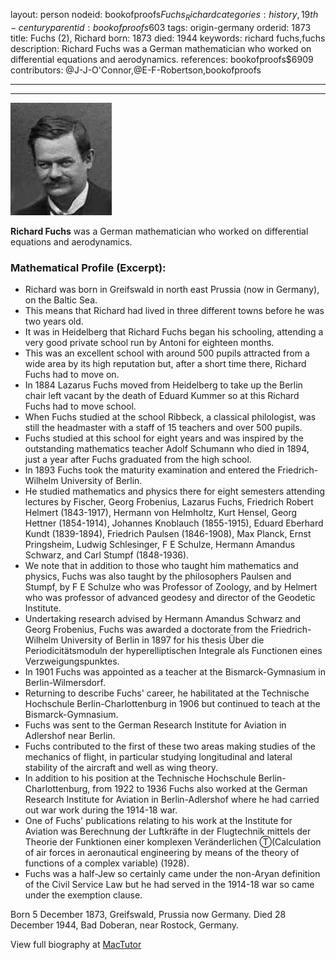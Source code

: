 layout: person
nodeid: bookofproofs$Fuchs_Richard
categories: history,19th-century
parentid: bookofproofs$603
tags: origin-germany
orderid: 1873
title: Fuchs (2), Richard
born: 1873
died: 1944
keywords: richard fuchs,fuchs
description: Richard Fuchs was a German mathematician who worked on differential equations and aerodynamics.
references: bookofproofs$6909
contributors: @J-J-O'Connor,@E-F-Robertson,bookofproofs

---



---

![Fuchs_Richard.jpg](https://github.com/bookofproofs/bookofproofs.github.io/blob/main/_sources/_assets/images/portraits/Fuchs_Richard.jpg?raw=true)

**Richard Fuchs** was a German mathematician who worked on differential equations and aerodynamics.

### Mathematical Profile (Excerpt):
* Richard was born in Greifswald in north east Prussia (now in Germany), on the Baltic Sea.
* This means that Richard had lived in three different towns before he was two years old.
* It was in Heidelberg that Richard Fuchs began his schooling, attending a very good private school run by Antoni for eighteen months.
* This was an excellent school with around 500 pupils attracted from a wide area by its high reputation but, after a short time there, Richard Fuchs had to move on.
* In 1884 Lazarus Fuchs moved from Heidelberg to take up the Berlin chair left vacant by the death of Eduard Kummer so at this Richard Fuchs had to move school.
* When Fuchs studied at the school Ribbeck, a classical philologist, was still the headmaster with a staff of 15 teachers and over 500 pupils.
* Fuchs studied at this school for eight years and was inspired by the outstanding mathematics teacher Adolf Schumann who died in 1894, just a year after Fuchs graduated from the high school.
* In 1893 Fuchs took the maturity examination and entered the Friedrich-Wilhelm University of Berlin.
* He studied mathematics and physics there for eight semesters attending lectures by Fischer, Georg Frobenius, Lazarus Fuchs, Friedrich Robert Helmert (1843-1917), Hermann von Helmholtz, Kurt Hensel, Georg Hettner (1854-1914), Johannes Knoblauch (1855-1915), Eduard Eberhard Kundt (1839-1894), Friedrich Paulsen (1846-1908), Max Planck, Ernst Pringsheim, Ludwig Schlesinger, F E Schulze, Hermann Amandus Schwarz, and Carl Stumpf (1848-1936).
* We note that in addition to those who taught him mathematics and physics, Fuchs was also taught by the philosophers Paulsen and Stumpf, by F E Schulze who was Professor of Zoology, and by Helmert who was professor of advanced geodesy and director of the Geodetic Institute.
* Undertaking research advised by Hermann Amandus Schwarz and Georg Frobenius, Fuchs was awarded a doctorate from the Friedrich-Wilhelm University of Berlin in 1897 for his thesis Über die Periodicitätsmoduln der hyperelliptischen Integrale als Functionen eines Verzweigungspunktes.
* In 1901 Fuchs was appointed as a teacher at the Bismarck-Gymnasium in Berlin-Wilmersdorf.
* Returning to describe Fuchs' career, he habilitated at the Technische Hochschule Berlin-Charlottenburg in 1906 but continued to teach at the Bismarck-Gymnasium.
* Fuchs was sent to the German Research Institute for Aviation in Adlershof near Berlin.
* Fuchs contributed to the first of these two areas making studies of the mechanics of flight, in particular studying longitudinal and lateral stability of the aircraft and well as wing theory.
* In addition to his position at the Technische Hochschule Berlin-Charlottenburg, from 1922 to 1936 Fuchs also worked at the German Research Institute for Aviation in Berlin-Adlershof where he had carried out war work during the 1914-18 war.
* One of Fuchs' publications relating to his work at the Institute for Aviation was Berechnung der Luftkräfte in der Flugtechnik mittels der Theorie der Funktionen einer komplexen Veränderlichen Ⓣ(Calculation of air forces in aeronautical engineering by means of the theory of functions of a complex variable) (1928).
* Fuchs was a half-Jew so certainly came under the non-Aryan definition of the Civil Service Law but he had served in the 1914-18 war so came under the exemption clause.

Born 5 December 1873, Greifswald, Prussia now Germany. Died 28 December 1944, Bad Doberan, near Rostock, Germany.

View full biography at [MacTutor](https://mathshistory.st-andrews.ac.uk/Biographies/Fuchs_Richard/)
